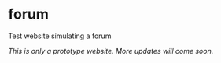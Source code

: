# forum

Test website simulating a forum 

*This is only a prototype website. More updates will come soon.*
